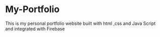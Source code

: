 # My-Portfolio
This is my personal portfolio website built with html ,css and Java Script and integrated with Firebase
